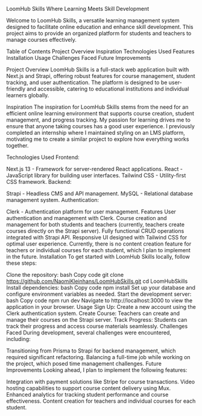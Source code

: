 LoomHub Skills
Where Learning Meets Skill Development

Welcome to LoomHub Skills, a versatile learning management system designed to facilitate online education and enhance skill development. This project aims to provide an organized platform for students and teachers to manage courses effectively.



Table of Contents
Project Overview
Inspiration
Technologies Used
Features
Installation
Usage
Challenges Faced
Future Improvements

Project Overview
LoomHub Skills is a full-stack web application built with Next.js and Strapi, offering robust features for course management, student tracking, and user authentication. The platform is designed to be user-friendly and accessible, catering to educational institutions and individual learners globally.

Inspiration
The inspiration for LoomHub Skills stems from the need for an efficient online learning environment that supports course creation, student management, and progress tracking. My passion for learning drives me to ensure that anyone taking courses has a good user experience. I previously completed an internship where I maintained styling on an LMS platform, motivating me to create a similar project to explore how everything works together.

Technologies Used
Frontend:

Next.js 13 - Framework for server-rendered React applications.
React - JavaScript library for building user interfaces.
Tailwind CSS - Utility-first CSS framework.
Backend:

Strapi - Headless CMS and API management.
MySQL - Relational database management system.
Authentication:

Clerk - Authentication platform for user management.
Features
User authentication and management with Clerk.
Course creation and management for both students and teachers (currently, teachers create courses directly on the Strapi server).
Fully functional CRUD operations integrated with Strapi API.
Responsive UI designed with Tailwind CSS for optimal user experience.
Currently, there is no content creation feature for teachers or individual courses for each student, which I plan to implement in the future.
Installation
To get started with LoomHub Skills locally, follow these steps:

Clone the repository:
bash
Copy code
git clone https://github.com/NaomiKleinhans/LoomHubSkills.git
cd LoomHubSkills
Install dependencies:
bash
Copy code
npm install
Set up your database and configure environment variables as needed.
Start the development server:
bash
Copy code
npm run dev
Navigate to http://localhost:3000 to view the application in your browser.
Usage
Sign Up: Create a new account using the Clerk authentication system.
Create Course: Teachers can create and manage their courses on the Strapi server.
Track Progress: Students can track their progress and access course materials seamlessly.
Challenges Faced
During development, several challenges were encountered, including:

Transitioning from Prisma to Strapi for backend management, which required significant refactoring.
Balancing a full-time job while working on the project, which posed time management challenges.
Future Improvements
Looking ahead, I plan to implement the following features:

Integration with payment solutions like Stripe for course transactions.
Video hosting capabilities to support course content delivery using Mux.
Enhanced analytics for tracking student performance and course effectiveness.
Content creation for teachers and individual courses for each student.
